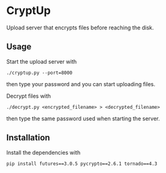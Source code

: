 CryptUp
=======

Upload server that encrypts files before reaching the disk.


## Usage

Start the upload server with

    ./cryptup.py --port=8000

then type your password and you can start uploading files.

Decrypt files with

    ./decrypt.py <encrypted_filename> > <decrypted_filename>

then type the same password used when starting the server.


## Installation

Install the dependencies with

    pip install futures==3.0.5 pycrypto==2.6.1 tornado==4.3
